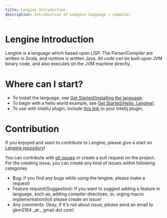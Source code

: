 ```yaml
---
title: Lengine Introduction
description: Introduction of Lengine language / compiler
---
```


# Lengine Introduction

Lengine is a language which based upon LISP. The Parser/Compiler are written in Scala, and runtime is written Java. All code can be built upon JVM binary code, and also executes on the JVM machine directly.

# Where can I start?

- To install the language, see [Get Started/Installing the language](./getting-started/install).
- To begin with a hello world example, see [Get Started/Hello, Lengine!](./getting-started/helloworld).
- To use with IntelliJ plugin, include [this link](https://plugins.lengine.io) to your intellij plugin.


# Contribution

If you enjoyed and want to contribute to Lengine, please give a start on [Lengine repository](https://github.com/gkm2164/lengine)!

You can contribute with [git issues](https://github.com/gkm2164/lengine/issues) or create a pull request on the project.
For the creating issue, you can create any kind of issues within following categories
- Bug: if you find any bugs while using the lengine, please make a request!
- Feature request(Suggestion): If you want to suggest adding a feature in language, such as, adding compiler directives, or, urging macro implementation(lol) please create an issue!
- Any comments: Okay, if it's not about issue, please send an email to gkm2164 _at _ gmail _dot_ com!
